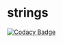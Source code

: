 # strings

[![Codacy Badge](https://api.codacy.com/project/badge/Grade/e2384971ccfb4ff3b86d81f5dab933d5)](https://app.codacy.com/manual/stepin104524/STRINGS?utm_source=github.com&utm_medium=referral&utm_content=stepin104524/STRINGS&utm_campaign=Badge_Grade_Dashboard)